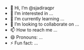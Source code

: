 - 👋 Hi, I’m @sjadiraqpr
- 👀 I’m interested in ...
- 🌱 I’m currently learning ...
- 💞️ I’m looking to collaborate on ...
- 📫 How to reach me ...
- 😄 Pronouns: ...
- ⚡ Fun fact: ...

<!---
sjadiraqpr/sjadiraqpr is a ✨ special ✨ repository because its `README.md` (this file) appears on your GitHub profile.
You can click the Preview link to take a look at your changes.
--->
